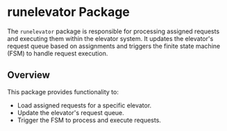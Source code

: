 # runelevator Package

The `runelevator` package is responsible for processing assigned requests and executing them within the elevator system. It updates the elevator's request queue based on assignments and triggers the finite state machine (FSM) to handle request execution.

## Overview
This package provides functionality to:
- Load assigned requests for a specific elevator.
- Update the elevator's request queue.
- Trigger the FSM to process and execute requests.




